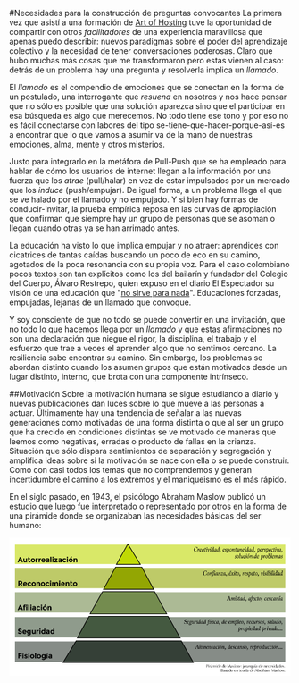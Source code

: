 #Necesidades para la construcción de preguntas convocantes
La primera vez que asistí a una formación de [Art of Hosting](http://www.artofhosting.org/es/que-es/)  tuve la oportunidad de compartir con otros *facilitadores* de una experiencia maravillosa que apenas puedo describir: nuevos paradigmas sobre el poder del aprendizaje colectivo y la necesidad de tener conversaciones poderosas. Claro que hubo muchas más cosas que me transformaron pero estas vienen al caso: detrás de un problema hay una pregunta y resolverla implica un *llamado*.

El *llamado* es el compendio de emociones que se conectan en la forma de un postulado, una interrogante que *resuena* en nosotros y nos hace pensar que no sólo es posible que una solución aparezca sino que el participar en esa búsqueda es algo que merecemos. No todo tiene ese tono y por eso no es fácil conectarse con labores del tipo se-tiene-que-hacer-porque-así-es a encontrar que lo que vamos a asumir va de la mano de nuestras emociones, alma, mente y otros misterios.

Justo para integrarlo en la metáfora de Pull-Push que se ha empleado para hablar de cómo los usuarios de internet llegan a la información por una fuerza que los *atrae* (pull/halar) en vez de estar impulsados por un mercado que los *induce* (push/empujar). De igual forma, a un problema llega el que se ve halado por el llamado y no empujado. Y si bien hay formas de conducir-invitar, la prueba empírica reposa en las curvas de apropiación que confirman que siempre hay un grupo de personas que se asoman o llegan cuando otras ya se han arrimado antes.

La educación ha visto lo que implica empujar y no atraer: aprendices con cicatrices de tantas caídas buscando un poco de eco en su camino, agotados de la poca resonancia con su propia voz. Para el caso colombiano pocos textos son tan explícitos como los del bailarín y fundador del Colegio del Cuerpo, Álvaro Restrepo, quien expuso en el diario El Espectador su visión de una educación que "[no sirve para nada](http://www.elespectador.com/noticias/cultura/la-educacion-no-sirve-para-nada-articulo-691752)". Educaciones forzadas, empujadas, lejanas de un llamado que convoque.

Y soy consciente de que no todo se puede convertir en una invitación, que no todo lo que hacemos llega por un *llamado* y que estas afirmaciones no son una declaración que niegue el rigor, la disciplina, el trabajo y el esfuerzo que trae a veces el aprender algo que no sentimos cercano. La resiliencia sabe encontrar su camino. Sin embargo, los problemas se abordan distinto cuando los asumen grupos que están motivados desde un lugar distinto, interno, que brota con una componente intrínseco.

##Motivación
Sobre la motivación humana se sigue estudiando a diario y nuevas publicaciones dan luces sobre lo que mueve a las personas a actuar. Últimamente hay una tendencia de señalar a las nuevas generaciones como motivadas de una forma distinta o que al ser un grupo que ha crecido en condiciones distintas se ve motivado de maneras que leemos como negativas, erradas o producto de fallas en la crianza. Situación que sólo dispara sentimientos de separación y segregación y amplifica ideas sobre si la motivación se nace con ella o se puede construir. Como con casi todos los temas que no comprendemos y generan incertidumbre el camino a los extremos y el maniqueismo es el más rápido.

En el siglo pasado, en 1943, el psicólogo Abraham Maslow publicó un estudio que luego fue interpretado o representado por otros en la forma de una pirámide donde se organizaban las necesidades básicas del ser humano:

![Pirámide de Maslow: jerarquía de necesidades. Basado en teoría de Abraham Maslow](motivaciones-maslow.png)

